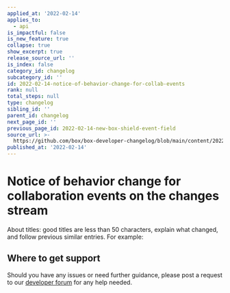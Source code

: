 ```yaml
---
applied_at: '2022-02-14'
applies_to:
  - api
is_impactful: false
is_new_feature: true
collapse: true
show_excerpt: true
release_source_url: ''
is_index: false
category_id: changelog
subcategory_id: ''
id: 2022-02-14-notice-of-behavior-change-for-collab-events
rank: null
total_steps: null
type: changelog
sibling_id: ''
parent_id: changelog
next_page_id: ''
previous_page_id: 2022-02-14-new-box-shield-event-field
source_url: >-
  https://github.com/box/box-developer-changelog/blob/main/content/2022/02-14-notice-of-behavior-change-for-collab-events.md
published_at: '2022-02-14'
---
```

# Notice of behavior change for collaboration events on the changes stream

About titles: good titles are less than 50 characters,
explain what changed, and follow previous similar entries. For example:

<!-- more -->


## Where to get support

Should you have any issues or need further guidance, please post a request to
our [developer forum][forum] for any help needed.

[event-apis]: https://developer.box.com/reference/get-events/
[user-events]: https://developer.box.com/guides/events/user-events/for-user/#event-types
[enterprise-events]: https://developer.box.com/guides/events/enterprise-events/for-enterprise/
[user-access-token]: g://authentication/jwt/user-access-tokens/
[forum]: https://support.box.com/hc/en-us/community/topics/360001932973-Platform-and-Developer-Forum